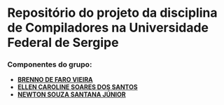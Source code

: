 # Repositório do projeto da disciplina de Compiladores na Universidade Federal de Sergipe
### Componentes do grupo:
- **[BRENNO DE FARO VIEIRA](https://github.com/brenofaro)**
- **[ELLEN CAROLINE SOARES DOS SANTOS](https://github.com/ellencarols)**
- **[NEWTON SOUZA SANTANA JÚNIOR](https://github.com/NewtonJr5)**


